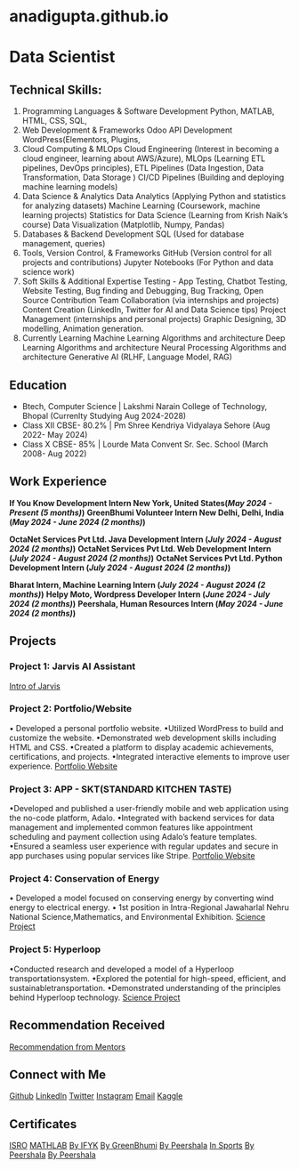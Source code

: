 # anadigupta.github.io
# Data Scientist

## Technical Skills:
1. Programming Languages & Software Development
Python, MATLAB, HTML, CSS, SQL, 
2. Web Development & Frameworks
Odoo  API Development WordPress(Elementors, Plugins,
3. Cloud Computing & MLOps
Cloud Engineering (Interest in becoming a cloud engineer, learning about AWS/Azure),
MLOps (Learning ETL pipelines, DevOps principles),
ETL Pipelines (Data Ingestion, Data Transformation, Data Storage )
CI/CD Pipelines (Building and deploying machine learning models)
5. Data Science & Analytics
Data Analytics (Applying Python and statistics for analyzing datasets)
Machine Learning (Coursework, machine learning projects)
Statistics for Data Science (Learning from Krish Naik’s course)
Data Visualization (Matplotlib, Numpy, Pandas)
6. Databases & Backend Development
SQL (Used for database management, queries)
7. Tools, Version Control, & Frameworks
GitHub (Version control for all projects and contributions)
Jupyter Notebooks (For Python and data science work)
8. Soft Skills & Additional Expertise
Testing - App Testing, Chatbot Testing, Website Testing, Bug finding and Debugging, Bug Tracking, 
Open Source Contribution
Team Collaboration (via internships and projects)
Content Creation (LinkedIn, Twitter for AI and Data Science tips)
Project Management (internships and personal projects)
Graphic Designing, 3D modelling, Animation generation.
9. Currently Learning
Machine Learning Algorithms and architecture 
Deep Learning Algorithms and architecture 
Neural Processing Algorithms and architecture
Generative AI (RLHF, Language Model, RAG)


## Education
- Btech, Computer Science | Lakshmi Narain College of Technology, Bhopal (Currenlty Studying Aug 2024-2028)								       		
- Class XII CBSE- 80.2% | Pm Shree Kendriya Vidyalaya Sehore (Aug 2022- May 2024)	 			        		
- Class X CBSE- 85% | Lourde Mata Convent Sr. Sec. School (March 2008- Aug 2022)

## Work Experience
**If You Know Development Intern  New York, United States(_May 2024 - Present (5 months)_)**
**GreenBhumi Volunteer Intern New Delhi, Delhi, India (_May 2024 - June 2024 (2 months)_)**

**OctaNet Services Pvt Ltd.  Java Development Intern (_July 2024 - August 2024 (2 months)_)**
**OctaNet Services Pvt Ltd. Web Development Intern (_July 2024 - August 2024 (2 months)_)**
**OctaNet Services Pvt Ltd. Python Development Intern (_July 2024 - August 2024 (2 months)_)**

**Bharat Intern, Machine Learning Intern (_July 2024 - August 2024 (2 months)_)**
**Helpy Moto, Wordpress Developer Intern (_June 2024 - July 2024 (2 months)_)**
**Peershala, Human Resources Intern (_May 2024 - June 2024 (2 months)_)**

## Projects
### Project 1: Jarvis AI Assistant
[Intro of Jarvis](https://www.youtube.com/watch?v=9PqJ4mX5pTc)


### Project 2: Portfolio/Website
• Developed a personal portfolio website.
•Utilized WordPress to build and customize the website.
•Demonstrated web development skills including HTML and CSS.
•Created a platform to display academic achievements, certifications, and projects.
•Integrated interactive elements to improve user experience.
[Portfolio Website](https://anadiguptatest.rf.gd/)

### Project 3: APP - SKT(STANDARD KITCHEN TASTE)
•Developed and published a user-friendly mobile and web application using the no-code platform, Adalo.
•Integrated with backend services for data management and implemented common features like appointment scheduling and payment collection using Adalo’s feature templates.
•Ensured a seamless user experience with regular updates and secure in app purchases using popular services like Stripe.
[Portfolio Website](https://anadi-guptas-team-1.adalo.com/skt)

### Project 4: Conservation of Energy
• Developed a model focused on conserving energy by converting wind energy to electrical energy.
• 1st position in Intra-Regional Jawaharlal Nehru National Science,Mathematics, and Environmental Exhibition.
 [Science Project](https://www.linkedin.com/in/anadigupta/details/projects/)
 
### Project 5: Hyperloop
•Conducted research and developed a model of a Hyperloop transportationsystem.
•Explored the potential for high-speed, efficient, and sustainabletransportation.
•Demonstrated understanding of the principles behind Hyperloop technology.
[Science Project](https://www.youtube.com/watch?v=6459neMvXUE)

## Recommendation Received
[Recommendation from Mentors](https://www.linkedin.com/in/anadigupta/details/recommendations/)

## Connect with Me
[Github](https://github.com/Anadi-Gupta1)
[LinkedIn](https://www.linkedin.com/in/anadigupta/)
[Twitter](https://x.com/AnadiGupta1374)
[Instagram](https://www.instagram.com/anadi1374/)
[Email](anadigupta55555@gmail.com)
[Kaggle](https://www.kaggle.com/anadiskt)

## Certificates
[ISRO](https://www.linkedin.com/posts/anadigupta_isro-activity-7236914202341228544-Mcg_?utm_source=share&utm_medium=member_desktop)
[MATHLAB](https://www.linkedin.com/posts/anadigupta_matlab-onramp-activity-7234755281987977216-SI5m?utm_source=share&utm_medium=member_desktop)
[By IFYK](https://www.linkedin.com/posts/anadigupta_internship-developmentintern-careergrowth-activity-7228247092664655872-wUbU?utm_source=share&utm_medium=member_desktop)
[By GreenBhumi](https://www.linkedin.com/posts/anadigupta_coc-activity-7216319834416898049--KZ8?utm_source=share&utm_medium=member_desktop)
[By Peershala](https://www.linkedin.com/posts/anadigupta_peershala-activity-7201967675466473472-VueD?utm_source=share&utm_medium=member_desktop)
[In Sports](https://www.linkedin.com/posts/anadigupta_teamwork-sportsmanship-passionforsports-activity-7201282719048192000-DQ8S?utm_source=share&utm_medium=member_desktop)
[By Peershala](https://www.linkedin.com/posts/anadigupta_peershala-activity-7200885422648958978-XLsj?utm_source=share&utm_medium=member_desktop)
[By Peershala](https://www.linkedin.com/posts/anadigupta_peershala-activity-7201967675466473472-VueD?utm_source=share&utm_medium=member_desktop)







